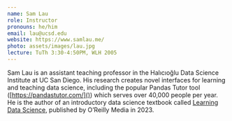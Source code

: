```yaml
---
name: Sam Lau
role: Instructor
pronouns: he/him
email: lau@ucsd.edu
website: https://www.samlau.me/
photo: assets/images/lau.jpg
lecture: TuTh 3:30-4:50PM, WLH 2005
---
```


Sam Lau is an assistant teaching professor in the Halıcıoğlu Data Science
Institute at UC San Diego. His research creates novel interfaces for learning
and teaching data science, including the popular Pandas Tutor tool
([https://pandastutor.com/]()) which serves over 40,000 people per year. He is
the author of an introductory data science textbook called [Learning Data
Science](https://www.oreilly.com/library/view/learning-data-science/9781098112998/),
published by O’Reilly Media in 2023.